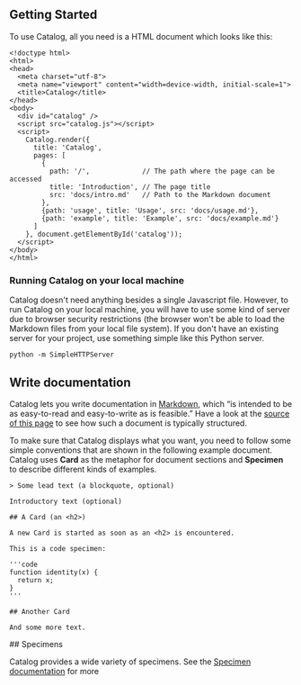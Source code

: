 ## Getting Started

To use Catalog, all you need is a HTML document which looks like this:

```code
<!doctype html>
<html>
<head>
  <meta charset="utf-8">
  <meta name="viewport" content="width=device-width, initial-scale=1">
  <title>Catalog</title>
</head>
<body>
  <div id="catalog" />
  <script src="catalog.js"></script>
  <script>
    Catalog.render({
      title: 'Catalog',
      pages: [
        {
          path: '/',             // The path where the page can be accessed
          title: 'Introduction', // The page title
          src: 'docs/intro.md'   // Path to the Markdown document
        },
        {path: 'usage', title: 'Usage', src: 'docs/usage.md'},
        {path: 'example', title: 'Example', src: 'docs/example.md'}
      ]
    }, document.getElementById('catalog'));
  </script>
</body>
</html>
```

### Running Catalog on your local machine

Catalog doesn't need anything besides a single Javascript file. However, to run Catalog on your local machine, you will have to use some kind of server due to browser security restrictions (the browser won't be able to load the Markdown files from your local file system). If you don't have an existing server for your project, use something simple like this Python server.

```code
python -m SimpleHTTPServer
```

## Write documentation

Catalog lets you write documentation in [Markdown](http://daringfireball.net/projects/markdown/syntax), which “is intended to be as easy-to-read and easy-to-write as is feasible.” Have a look at the [source of this page](docs/usage.md) to see how such a document is typically structured.

To make sure that Catalog displays what you want, you need to follow some simple conventions that are shown in the following example document. Catalog uses **Card** as the metaphor for document sections and **Specimen** to describe different kinds of examples.

```code
> Some lead text (a blockquote, optional)

Introductory text (optional)

## A Card (an <h2>)

A new Card is started as soon as an <h2> is encountered.

This is a code specimen:

'''code
function identity(x) {
  return x;
}
'''

## Another Card

And some more text.

```

## Specimens

Catalog provides a wide variety of specimens. See the [Specimen documentation](#/specimens) for more
